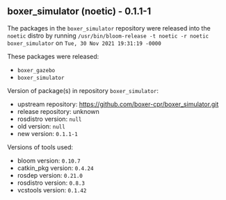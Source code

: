 ## boxer_simulator (noetic) - 0.1.1-1

The packages in the `boxer_simulator` repository were released into the `noetic` distro by running `/usr/bin/bloom-release -t noetic -r noetic boxer_simulator` on `Tue, 30 Nov 2021 19:31:19 -0000`

These packages were released:
- `boxer_gazebo`
- `boxer_simulator`

Version of package(s) in repository `boxer_simulator`:

- upstream repository: https://github.com/boxer-cpr/boxer_simulator.git
- release repository: unknown
- rosdistro version: `null`
- old version: `null`
- new version: `0.1.1-1`

Versions of tools used:

- bloom version: `0.10.7`
- catkin_pkg version: `0.4.24`
- rosdep version: `0.21.0`
- rosdistro version: `0.8.3`
- vcstools version: `0.1.42`


